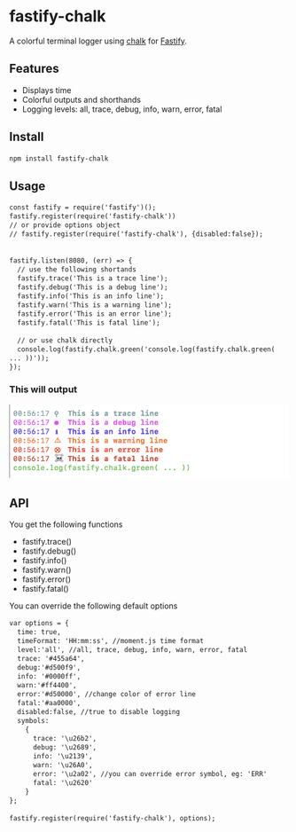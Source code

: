 # fastify-chalk
 
A colorful terminal logger using [chalk](https://github.com/chalk/chalk) for [Fastify](fastify.io).

## Features

* Displays time
* Colorful outputs and shorthands
* Logging levels: all, trace, debug, info, warn, error, fatal

## Install

```bash
npm install fastify-chalk
```

## Usage

```
const fastify = require('fastify')();
fastify.register(require('fastify-chalk'))
// or provide options object
// fastify.register(require('fastify-chalk'), {disabled:false});


fastify.listen(8080, (err) => {
  // use the following shortands
  fastify.trace('This is a trace line');
  fastify.debug('This is a debug line');
  fastify.info('This is an info line');
  fastify.warn('This is a warning line');
  fastify.error('This is an error line');
  fastify.fatal('This is fatal line');
  
  // or use chalk directly
  console.log(fastify.chalk.green('console.log(fastify.chalk.green( ... ))'));
});
```

### This will output

![Example Output](example.png)

## API

You get the following functions

* fastify.trace()
* fastify.debug()
* fastify.info()
* fastify.warn()
* fastify.error()
* fastify.fatal()

You can override the following default options

```
var options = {
  time: true,
  timeFormat: 'HH:mm:ss', //moment.js time format
  level:'all', //all, trace, debug, info, warn, error, fatal
  trace: '#455a64',
  debug:'#d500f9',
  info: '#0000ff',
  warn:'#ff4400',
  error:'#d50000', //change color of error line
  fatal:'#aa0000',
  disabled:false, //true to disable logging
  symbols: 
    {
      trace: '\u26b2',
      debug: '\u2689',
      info: '\u2139',
      warn: '\u26A0',
      error: '\u2a02', //you can override error symbol, eg: 'ERR'
      fatal: '\u2620'
    }
}; 

fastify.register(require('fastify-chalk'), options);
```

